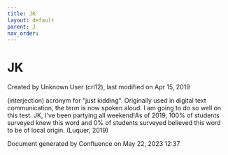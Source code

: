 ```yaml
---
title: JK
layout: default
parent: J
nav_order:
---
```


# JK

Created by  Unknown User (crl12), last modified on Apr 15, 2019

(interjection) acronym for &quot;just kidding&quot;. Originally used in digital text communication, the term is now spoken aloud. I am going to do so well on this test. JK, I've been partying all weekend!As of 2019, 100% of students surveyed knew this word and 0% of students surveyed believed this word to be of local origin. (Luquer, 2019)

Document generated by Confluence on May 22, 2023 12:37


